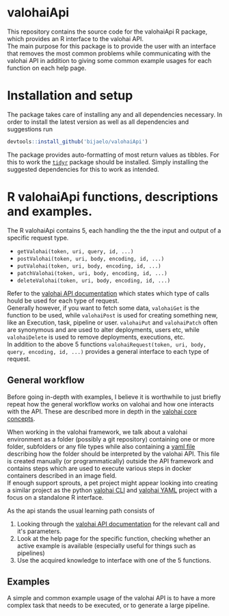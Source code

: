 # valohaiApi
This repository contains the source code for the valohaiApi R package, which provides an R interface to the valohai API.  
The main purpose for this package is to provide the user with an interface that removes the most common problems while communicating with the valohai API in addition to giving some common example usages for each function on each help page.

# Installation and setup
The package takes care of installing any and all dependencies necessary. In order to install the latest version as well as all dependencies and suggestions run
```R
devtools::install_github('bijaelo/valohaiApi')
```
The package provides auto-formatting of most return values as tibbles. For this to work the [`tidyr`](https://cran.r-project.org/package=tidyr) package should be installed. Simply installing the suggested dependencies for this to work as intended.


# R valohaiApi functions, descriptions and examples.
The R valohaiApi contains 5, each handling the the the input and output of a specific request type.

 - `getValohai(token, uri, query, id, ...)` 
 - `postValohai(token, uri, body, encoding, id, ...)`
 - `putValohai(token, uri, body, encoding, id, ...)`
 - `patchValohai(token, uri, body, encoding, id, ...)`
 - `deleteValohai(token, uri, body, encoding, id, ...)`

Refer to the [valohai API documentation](https://app.valohai.com/api/docs/) which states which type of calls hould be used for each type of request.  
Generally however, if you want to fetch some data, `valohaiGet` is the function to be used, while `valohaiPost` is used for creating something new, like an Execution, task, pipeline or user. `valohaiPut` and `valohaiPatch` often are synonymous and are used to alter deployments, users etc, while `valohaiDelete` is used to remove deployments, executions, etc.  
In addition to the above 5 functions `valohaiRequest(token, uri, body, query, encoding, id, ...)` provides a general interface to each type of request.

## General workflow
Before going in-depth with examples, I believe it is worthwhile to just briefly repeat how the general workflow works on valohai and how one interacts with the API. These are described more in depth in the [valohai core concepts](https://docs.valohai.com/core-concepts/what-is-valohai/).

When working in the valohai framework, we talk about a valohai environment as a folder (possibly a git repository) containing one or more folder, subfolders or any file types while also containing a [yaml file](https://docs.valohai.com/core-concepts/configuration-file/) describing how the folder should be interpreted by the valohai API. This file is created manually (or programmatically) outside the API framework and contains steps which are used to execute various steps in docker containers described in an image field.  
If enough support sprouts, a pet project might appear looking into creating a similar project as the python [valohai CLI](https://docs.valohai.com/valohai-cli/) and [valohai YAML](https://docs.valohai.com/core-concepts/configuration-file/) project with a focus on a standalone R interface.

As the api stands the usual learning path consists of 
 1. Looking through the [valohai API documentation](https://app.valohai.com/api/docs/) for the relevant call and it's parameters.
 2. Look at the help page for the specific function, checking whether an active example is available (especially useful for things such as pipelines)
 3. Use the acquired knowledge to interface with one of the 5 functions.

## Examples
A simple and common example usage of the valohai API is to have a more complex task that needs to be executed, or to generate a large pipeline. 
